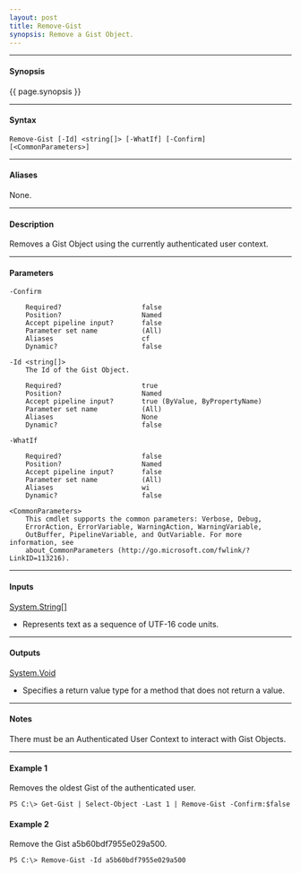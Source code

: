 ```yaml
---
layout: post
title: Remove-Gist
synopsis: Remove a Gist Object.
---
```


---

#### **Synopsis**

{{ page.synopsis }}

---

#### **Syntax**

```
Remove-Gist [-Id] <string[]> [-WhatIf] [-Confirm]  [<CommonParameters>]
```

---

#### **Aliases**

None.

---

#### **Description**

Removes a Gist Object using the currently authenticated user context.

---

#### **Parameters**

```
-Confirm
    
    Required?                    false
    Position?                    Named
    Accept pipeline input?       false
    Parameter set name           (All)
    Aliases                      cf
    Dynamic?                     false
    
-Id <string[]>
    The Id of the Gist Object.
    
    Required?                    true
    Position?                    Named
    Accept pipeline input?       true (ByValue, ByPropertyName)
    Parameter set name           (All)
    Aliases                      None
    Dynamic?                     false
    
-WhatIf
    
    Required?                    false
    Position?                    Named
    Accept pipeline input?       false
    Parameter set name           (All)
    Aliases                      wi
    Dynamic?                     false
    
<CommonParameters>
    This cmdlet supports the common parameters: Verbose, Debug,
    ErrorAction, ErrorVariable, WarningAction, WarningVariable,
    OutBuffer, PipelineVariable, and OutVariable. For more information, see 
    about_CommonParameters (http://go.microsoft.com/fwlink/?LinkID=113216). 
```

---

#### **Inputs**

[System.String\[\]](https://msdn.microsoft.com/en-us/library/system.string%28v=vs.110%29.aspx)

* Represents text as a sequence of UTF-16 code units.

---

#### **Outputs**

[System.Void](https://msdn.microsoft.com/en-us/library/system.void%28v=vs.110%29.aspx)

* Specifies a return value type for a method that does not return a value.

---

#### **Notes**

There must be an Authenticated User Context to interact with Gist Objects.

---

#### **Example 1**

Removes the oldest Gist of the authenticated user.

```
PS C:\> Get-Gist | Select-Object -Last 1 | Remove-Gist -Confirm:$false
```

#### **Example 2**

Remove the Gist a5b60bdf7955e029a500.

```
PS C:\> Remove-Gist -Id a5b60bdf7955e029a500
```
